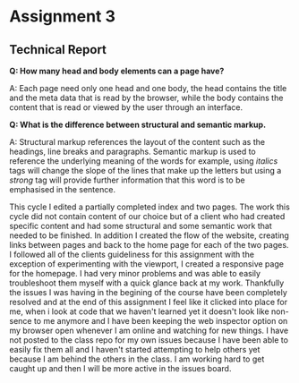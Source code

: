 
<h1>Assignment 3</h1>
<h2>Technical Report</h2>


<b> Q: How many head and body elements can a page have? </b>

A: Each page need only one head and one body, the head contains the title
and the meta data that is read by the browser, while the body contains the
content that is read or viewed by the user through an interface.

<b>Q: What is the difference between structural and semantic markup.</b>

A: Structural markup references the layout of the content such as the
headings, line breaks and paragraphs. Semantic markup is used to reference the
underlying meaning of the words for example, using <i>italics</i> tags will change
the slope of the lines that make up the letters but using a <em>strong</em> tag
will provide further information that this word is to be emphasised in the
sentence.


This cycle I edited a partially completed index and two pages. The work this cycle
did not contain content of our choice but of a client who had created specific content
and had some structural and some semantic work that needed to be finished. In addition
I created the flow of the website, creating links between pages and back to the home page
for each of the two pages. I followed all of the clients guideliness for this assignment
with the exception of experimenting with the viewport, I created a responsive page for the homepage.
I had very minor problems and was able to easily troubleshoot them myself with a quick
glance back at my work. Thankfully the issues I was having in the begining of the course
have been completely resolved and at the end of this assignment I feel like it clicked
into place for me, when i look at code that we haven't learned yet it doesn't look
like non-sence to me anymore and I have been keeping the web inspector option on my
browser open whenever I am online and watching for new things.
I have not posted to the class repo for my own issues because I have been able to
easily fix them all and I haven't started attempting to help others yet because I am
behind the others in the class. I am working hard to get caught up and then I will be
more active in the issues board.
